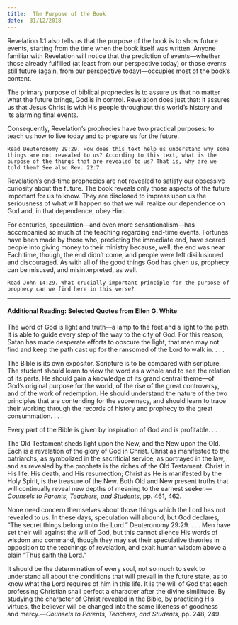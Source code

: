 ```yaml
---
title:  The Purpose of the Book
date:  31/12/2018
---
```


Revelation 1:1 also tells us that the purpose of the book is to show future events, starting from the time when the book itself was written. Anyone familiar with Revelation will notice that the prediction of  events—whether those already fulfilled (at least from our perspective today) or those events still future (again, from our perspective today)—occupies most of the book’s content.

The primary purpose of biblical prophecies is to assure us that no matter what the future brings, God is in control. Revelation does just that: it assures us that Jesus Christ is with His people throughout this world’s history and its alarming final events.

Consequently, Revelation’s prophecies have two practical purposes: to teach us how to live today and to prepare us for the future.

`Read Deuteronomy 29:29. How does this text help us understand why some things are not revealed to us? According to this text, what is the purpose of the things that are revealed to us? That is, why are we told them? See also Rev. 22:7.`

Revelation’s end-time prophecies are not revealed to satisfy our obsessive curiosity about the future. The book reveals only those aspects of the future important for us to know. They are disclosed to impress upon us the seriousness of what will happen so that we will realize our dependence on God and, in that dependence, obey Him.

For centuries, speculation—and even more sensationalism—has accompanied so much of the teaching regarding end-time events. Fortunes have been made by those who, predicting the immediate end, have scared people into giving money to their ministry because, well, the end was near. Each time, though, the end didn’t come, and people were left disillusioned and discouraged. As with all of the good things God has given us, prophecy can be misused, and misinterpreted, as well.

`Read John 14:29. What crucially important principle for the purpose of prophecy can we find here in this verse?`

---

#### Additional Reading: Selected Quotes from Ellen G. White

The word of God is light and truth—a lamp to the feet and a light to the path. It is able to guide every step of the way to the city of God. For this reason, Satan has made desperate efforts to obscure the light, that men may not find and keep the path cast up for the ransomed of the Lord to walk in. . . . 

The Bible is its own expositor. Scripture is to be compared with scripture. The student should learn to view the word as a whole and to see the relation of its parts. He should gain a knowledge of its grand central theme—of God’s original purpose for the world, of the rise of the great controversy, and of the work of redemption. He should understand the nature of the two principles that are contending for the supremacy, and should learn to trace their working through the records of history and prophecy to the great consummation. . . . 

Every part of the Bible is given by inspiration of God and is profitable. . . .  

The Old Testament sheds light upon the New, and the New upon the Old. Each is a revelation of the glory of God in Christ. Christ as manifested to the patriarchs, as symbolized in the sacrificial service, as portrayed in the law, and as revealed by the prophets is the riches of the Old Testament. Christ in His life, His death, and His resurrection; Christ as He is manifested by the Holy Spirit, is the treasure of the New. Both Old and New present truths that will continually reveal new depths of meaning to the earnest seeker.—_Counsels to Parents, Teachers, and Students_, pp. 461, 462.

None need concern themselves about those things which the Lord has not revealed to us. In these days, speculation will abound, but God declares, “The secret things belong unto the Lord.” Deuteronomy 29:29. . . . Men have set their will against the will of God, but this cannot silence His words of wisdom and command, though they may set their speculative theories in opposition to the teachings of revelation, and exalt human wisdom above a plain “Thus saith the Lord.” 

It should be the determination of every soul, not so much to seek to understand all about the conditions that will prevail in the future state, as to know what the Lord requires of him in this life. It is the will of God that each professing Christian shall perfect a character after the divine similitude. By studying the character of Christ revealed in the Bible, by practicing His virtues, the believer will be changed into the same likeness of goodness and mercy.—_Counsels to Parents, Teachers, and Students_, pp. 248, 249.